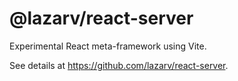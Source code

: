# @lazarv/react-server

Experimental React meta-framework using Vite.

See details at https://github.com/lazarv/react-server.
